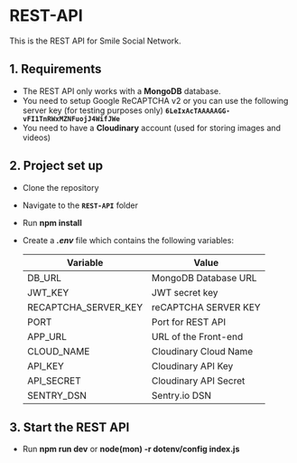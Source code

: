 # REST-API

This is the REST API for Smile Social Network.

## 1. Requirements

- The REST API only works with a **MongoDB** database.
- You need to setup Google ReCAPTCHA v2 or you can use the following server key (for testing purposes only) **`6LeIxAcTAAAAAGG-vFI1TnRWxMZNFuojJ4WifJWe`**
- You need to have a **Cloudinary** account (used for storing images and videos)

## 2. Project set up

- Clone the repository
- Navigate to the **`REST-API`** folder
- Run **npm install**
- Create a **_.env_** file which contains the following variables:

  | Variable             | Value                 |
  | -------------------- | --------------------- |
  | DB_URL               | MongoDB Database URL  |
  | JWT_KEY              | JWT secret key        |
  | RECAPTCHA_SERVER_KEY | reCAPTCHA SERVER KEY  |
  | PORT                 | Port for REST API     |
  | APP_URL              | URL of the Front-end  |
  | CLOUD_NAME           | Cloudinary Cloud Name |
  | API_KEY              | Cloudinary API Key    |
  | API_SECRET           | Cloudinary API Secret |
  | SENTRY_DSN           | Sentry.io DSN         |

## 3. Start the REST API

- Run **npm run dev** or **node(mon) -r dotenv/config index.js**
